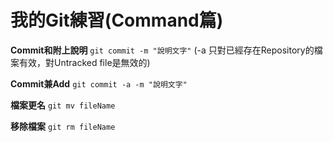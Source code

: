 # 我的Git練習(Command篇)

__Commit和附上說明__
`git commit -m "說明文字"`
(-a 只對已經存在Repository的檔案有效，對Untracked file是無效的)

__Commit兼Add__
`git commit -a -m "說明文字"`

__檔案更名__
`git mv fileName`

__移除檔案__
`git rm fileName`



